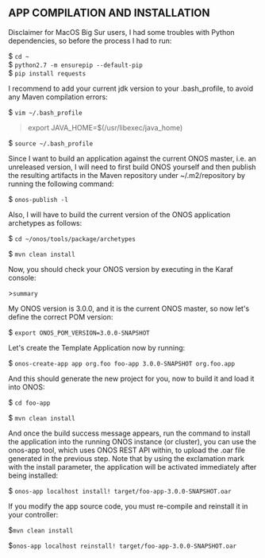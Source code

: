 APP COMPILATION AND INSTALLATION
--------------------------------

Disclaimer for MacOS Big Sur users, I had some troubles with Python dependencies, so before the process I had to run:

$ `cd ~`  
$ `python2.7 -m ensurepip --default-pip`  
$ `pip install requests`

I recommend to add your current jdk version to your .bash_profile, to avoid any Maven compilation errors:

$ `vim ~/.bash_profile`  

>export JAVA_HOME=$(/usr/libexec/java_home)  

$ `source ~/.bash_profile`

Since I want to build an application against the current ONOS master, i.e. an unreleased version, I will need to first build ONOS yourself and then publish the resulting artifacts in the Maven repository under ~/.m2/repository by running the following command:

$ `onos-publish -l`

Also, I will have to build the current version of the ONOS application archetypes as follows:

$ `cd ~/onos/tools/package/archetypes`

$ `mvn clean install`

Now, you should check your ONOS version by executing in the Karaf console:

\>`summary`

My ONOS version is 3.0.0, and it is the current ONOS master, so now let's define the correct POM version:

$ `export ONOS_POM_VERSION=3.0.0-SNAPSHOT`

Let's create the Template Application now by running:

$ `onos-create-app app org.foo foo-app 3.0.0-SNAPSHOT org.foo.app`

And this should generate the new project for you, now to build it and load it into ONOS:

$ `cd foo-app`

$ `mvn clean install`

And once the build success message appears, run the command to install the application into the running ONOS instance (or cluster), you can use the onos-app tool, which uses ONOS REST API within, to upload the .oar file generated in the previous step. Note that by using the exclamation mark with the install parameter, the application will be activated immediately after being installed:


$ `onos-app localhost install! target/foo-app-3.0.0-SNAPSHOT.oar`

If you modify the app source code, you must re-compile and reinstall it in your controller:

$`mvn clean install`

$`onos-app localhost reinstall! target/foo-app-3.0.0-SNAPSHOT.oar`